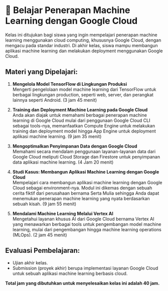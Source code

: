 # 🚀 Belajar Penerapan Machine Learning dengan Google Cloud

Kelas ini ditujukan bagi siswa yang ingin mempelajari penerapan machine learning menggunakan cloud computing, khususnya Google Cloud, dengan mengacu pada standar industri. Di akhir kelas, siswa mampu membangun aplikasi machine learning dan melakukan deployment menggunakan Google Cloud.

## Materi yang Dipelajari:

1. **Mengelola Model TensorFlow di Lingkungan Produksi**  
   Mengerti pengelolaan model machine learning dari TensorFlow untuk berbagai lingkungan production, seperti web, server, dan perangkat lainnya seperti Android. (3 jam 45 menit)

2. **Training dan Deployment Machine Learning pada Google Cloud**  
   Anda akan diajak untuk memahami berbagai penerapan machine learning di Google Cloud mulai dari penggunaan Google Cloud CLI sebagai tools-nya, memanfaatkan Compute Engine untuk melakukan training dan deployment model hingga App Engine untuk deployment aplikasi machine learning. (9 jam 35 menit)

3. **Mengoptimalkan Penyimpanan Data dengan Google Cloud**  
   Memahami secara mendalam penggunaan layanan-layanan data dari Google Cloud meliputi Cloud Storage dan Firestore untuk penyimpanan data aplikasi machine learning. (4 Jam 20 menit)

4. **Studi Kasus: Membangun Aplikasi Machine Learning dengan Google Cloud**  
   Mempelajari cara membangun aplikasi machine learning dengan Google Cloud sebagai environment-nya. Modul ini dikemas dengan sebuah cerita fiktif dari perusahaan bernama Serta Mulia sehingga Anda dapat menemukan penerapan machine learning yang nyata berdasarkan sebuah kisah. (9 jam 55 menit)

5. **Mendalami Machine Learning Melalui Vertex AI**  
   Mengetahui layanan khusus AI dari Google Cloud bernama Vertex AI yang menawarkan berbagai tools untuk pengembangan model machine learning, mulai dari pengembangan hingga machine learning operations (MLOps). (2 jam 45 menit)

## Evaluasi Pembelajaran:

- Ujian akhir kelas.
- Submission (proyek akhir) berupa implementasi layanan Google Cloud untuk sebuah aplikasi machine learning berbasis cloud.

**Total jam yang dibutuhkan untuk menyelesaikan kelas ini adalah 40 jam.**